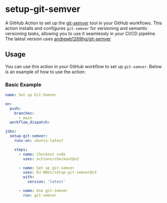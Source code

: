 # setup-git-semver

A GitHub Action to set up the [git-semver](https://github.com/PSanetra/git-semver) tool in your GitHub workflows. This action installs and configures `git-semver` for versioning and semantic versioning tasks, allowing you to use it seamlessly in your CI/CD pipeline.
The latest version uses [andrewb1269hg/git-semver](https://github.com/andrewb1269hg/git-semver)

## Usage

You can use this action in your GitHub workflow to set up `git-semver`. Below is an example of how to use the action:

### Basic Example

```yaml
name: Set up Git-Semver

on:
  push:
    branches:
      - main
  workflow_dispatch:

jobs:
  setup-git-semver:
    runs-on: ubuntu-latest

    steps:
      - name: Checkout code
        uses: actions/checkout@v2

      - name: Set up git-semver
        uses: DJ-BBot/setup-git-semver@v1
        with:
          version: 'latest'

      - name: Use git-semver
        run: git-semver
